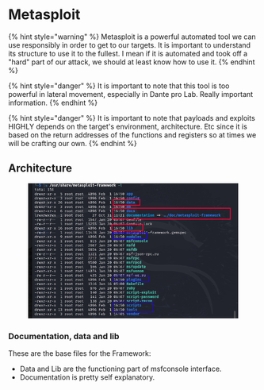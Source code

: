 # Metasploit

{% hint style="warning" %}
Metasploit is a powerful automated tool we can use responsibly in order to get to our targets. It is important to understand its structure to use it to the fullest. I mean if it is automated and took off a "hard" part of our attack, we should at least know how to use it.
{% endhint %}

{% hint style="danger" %}
It is important to note that this tool is too powerful in lateral movement, especially in Dante pro Lab. Really important information.
{% endhint %}

{% hint style="danger" %}
It is important to note that payloads and exploits HIGHLY depends on the target's environment, architecture. Etc since it is based on the return addresses of the functions and registers so at times we will be crafting our own.
{% endhint %}

## Architecture

<figure><img src="../../.gitbook/assets/image.png" alt=""><figcaption></figcaption></figure>

### Documentation, data and lib

These are the base files for the Framework:

* Data and Lib are the functioning part of msfconsole interface.
* Documentation is pretty self explanatory.
